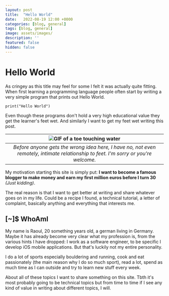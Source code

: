 ```yaml
---
layout: post
title:  "Hello World"
date:   2022-08-19 12:00 +0000
categories: [blog, general]
tags: [blog, general]
image: assets/images/
description: ''
featured: false
hidden: false
---
```


<style>
table {border: none;}
</style>

# Hello World

As cringey as this title may feel for some I felt it was actually quite fitting. When first learning a programming language people often start by writing a very simple program that prints out Hello World. 

```
print("Hello World")
```

Even though these programs don't hold a very high educational value they get the learner's feet wet. And similarly I want to get my feet wet writing this post. 

| ![GIF of a toe touching water](https://c.tenor.com/U0pwsDGhT2cAAAAC/toe-toes.gif) |
| :--: |
| *Before anyone gets the wrong idea here, I have no, not even remotely, intimate relationship to feet. I'm sorry or you're welcome.* |



My motivation starting this site is simply put: **I want to become a famous blogger to make money and earn my first million euros before I turn 30** *(Just kidding)*. 


The real reason is that I want to get better at writing and share whatever goes on in my life. Could be a recipe I found, a technical tutorial, a letter of complaint, basically anything and everything that interests me.

## [~]$ WhoAmI

My name is Raoul, 20 something years old, a german living in Germany. Maybe it has already become very clear what my profession is, from the various hints I have dropped: I work as a software engineer, to be specific I develop iOS mobile applications. But that's luckily not my entire personality.


I do a lot of sports especially bouldering and running, cook and eat passionately (the main reason why I do so much sport), read a lot, spend as much time as I can outside and try to learn new stuff every week. 


About all of these topics I want to share something on this site. Tbth it's most probably going to be technical topics but from time to time if I see any kind of value in writing about different topics, I will.